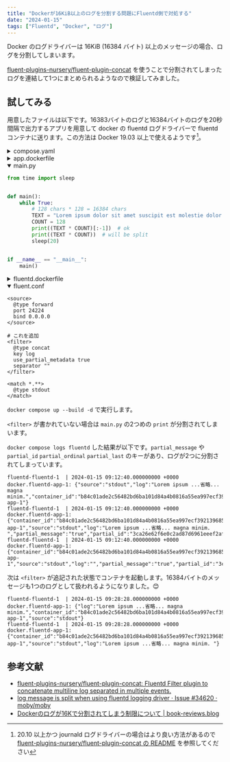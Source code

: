 ```yaml
---
title: "Dockerが16KiB以上のログを分割する問題にFluentd側で対処する"
date: "2024-01-15"
tags: ["Fluentd", "Docker", "ログ"]
---
```


Docker のログドライバーは 16KiB (16384 バイト) 以上のメッセージの場合、ログを分割してしまいます。

[fluent-plugins-nursery/fluent-plugin-concat](https://github.com/fluent-plugins-nursery/fluent-plugin-concat) を使うことで分割されてしまったログを連結して1つにまとめられるようなので検証してみました。

## 試してみる

用意したファイルは以下です。16383バイトのログと16384バイトのログを20秒間隔で出力するアプリを用意して docker の fluentd ログドライバーで fluentd コンテナに送ります。この方法は Docker 19.03 以上で使えるようです[^1]。

[^1]: 20.10 以上かつ journald ログドライバーの場合はより良い方法があるので [fluent-plugins-nursery/fluent-plugin-concat の README](https://github.com/fluent-plugins-nursery/fluent-plugin-concat) を参照してください

<details>
<summary> compose.yaml </summary>

```yaml
services:
  app:
    build:
      context: ./
      dockerfile: app.dockerfile
    links:
      - fluentd
    logging:
      driver: fluentd
      options:
        fluentd-address: 127.0.0.1:24224
        tag: docker.{{.Name}}
  fluentd:
    build:
      context: ./
      dockerfile: fluentd.dockerfile
    ports:
      - "24224:24224"
    volumes:
      - type: bind
        source: ./fluent.conf
        target: /fluentd/etc/fluent.conf
```

</details>

<details>
<summary> app.dockerfile </summary>

```dockerfile
FROM python

COPY main.py main.py

EXPOSE 8080

CMD ["python3", "main.py"]
```

</details>

<details open>
<summary> main.py </summary>

```python
from time import sleep


def main():
    while True:
        # 128 chars * 128 = 16384 chars
        TEXT = "Lorem ipsum dolor sit amet suscipit est molestie dolor et sit. Id invidunt eos sed tation amet sadipscing nulla et magna minim. "
        COUNT = 128
        print((TEXT * COUNT)[:-1])  # ok
        print((TEXT * COUNT))  # will be split
        sleep(20)


if __name__ == "__main__":
    main()
```

</details>

<details>
<summary> fluentd.dockerfile </summary>

```dockerfile
FROM fluent/fluentd:v1.16-1

USER root

RUN gem install fluent-plugin-concat --no-document

USER fluent

CMD ["fluentd", "-c", "/fluentd/etc/fluent.conf"]
```

</details>

<details open>
<summary> fluent.conf </summary>

```
<source>
  @type forward
  port 24224
  bind 0.0.0.0
</source>

# これを追加
<filter>
  @type concat
  key log
  use_partial_metadata true
  separator ""
</filter>

<match *.**>
  @type stdout
</match>
```

</details>

`docker compose up --build -d` で実行します。

`<filter>` が書かれていない場合は `main.py` の2つめの `print` が分割されてしまいます。

`docker compose logs fluentd` した結果が以下です。`partial_message` や `partial_id` `partial_ordinal` `partial_last` のキーがあり、ログが2つに分割されてしまっています。

```
fluentd-fluentd-1  | 2024-01-15 09:12:40.000000000 +0000 docker.fluentd-app-1: {"source":"stdout","log":"Lorem ipsum ...省略... magna minim.","container_id":"b84c01ade2c56482bd6ba101d84a4b0816a55ea997ecf3921396857323a26c59","container_name":"/fluentd-app-1"}
fluentd-fluentd-1  | 2024-01-15 09:12:40.000000000 +0000 docker.fluentd-app-1: {"container_id":"b84c01ade2c56482bd6ba101d84a4b0816a55ea997ecf3921396857323a26c59","container_name":"/fluentd-app-1","source":"stdout","log":"Lorem ipsum ...省略... magna minim. ","partial_message":"true","partial_id":"3ca26e62f6e0c2ad87d6961eeef2af0456d655102d07cb2668020a01b2882bf1","partial_ordinal":"1","partial_last":"false"}
fluentd-fluentd-1  | 2024-01-15 09:12:40.000000000 +0000 docker.fluentd-app-1: {"container_id":"b84c01ade2c56482bd6ba101d84a4b0816a55ea997ecf3921396857323a26c59","container_name":"/fluentd-app-1","source":"stdout","log":"","partial_message":"true","partial_id":"3ca26e62f6e0c2ad87d6961eeef2af0456d655102d07cb2668020a01b2882bf1","partial_ordinal":"2","partial_last":"true"}
```

次は `<filter>` が追記された状態でコンテナを起動します。16384バイトのメッセージも1つのログとして扱われるようになりました。😊

```
fluentd-fluentd-1  | 2024-01-15 09:28:28.000000000 +0000 docker.fluentd-app-1: {"log":"Lorem ipsum ...省略... magna minim.","container_id":"b84c01ade2c56482bd6ba101d84a4b0816a55ea997ecf3921396857323a26c59","container_name":"/fluentd-app-1","source":"stdout"}
fluentd-fluentd-1  | 2024-01-15 09:28:28.000000000 +0000 docker.fluentd-app-1: {"container_id":"b84c01ade2c56482bd6ba101d84a4b0816a55ea997ecf3921396857323a26c59","container_name":"/fluentd-app-1","source":"stdout","log":"Lorem ipsum ...省略... magna minim. "}
```

## 参考文献

* [fluent-plugins-nursery/fluent-plugin-concat: Fluentd Filter plugin to concatenate multiline log separated in multiple events.](https://github.com/fluent-plugins-nursery/fluent-plugin-concat)
* [log message is split when using fluentd logging driver · Issue #34620 · moby/moby](https://github.com/moby/moby/issues/34620)
* [Dockerのログが16Kで分割されてしまう制限について | book-reviews.blog](https://book-reviews.blog/docker-log-is-splitted-by-16k/)
